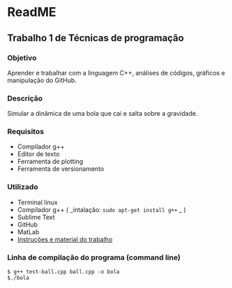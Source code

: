 <h1>ReadME</h1>

<h2>Trabalho 1 de Técnicas de programação</h2>

<h3>Objetivo</h3>
 <p>
 Aprender e trabalhar com a linguagem C++, análises de códigos, gráficos e manipulação do GitHub.
 </p>
 
<h3>Descrição</h3>
<p>
Simular a dinâmica de uma bola que cai e salta sobre a gravidade.
</p>
<h3>Requisitos</h3>

 * Compilador g++
 * Editor de texto
 * Ferramenta de plotting
 * Ferramenta de versionamento
 
 <h3>Utilizado</h3>
 
 * Terminal linux
 * Compilador g++ ( _intalação: ```sudo apt-get install g++``` _ )
 * Sublime Text
 * GitHub
 * MatLab
 * [Instruções e material do trabalho](http://www.robots.ox.ac.uk/~victor/teaching/labs/b16/)
 
 
<h3>Linha de compilação do programa (command line)</h3>

```
$ g++ test-ball.cpp ball.cpp -o bola                                                   
$./bola

```

 
